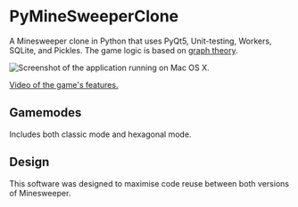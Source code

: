 # PyMineSweeperClone
A Minesweeper clone in Python that uses PyQt5, Unit-testing, Workers, SQLite, and Pickles. The game logic is based on [graph theory](https://en.wikipedia.org/wiki/Graph_theory).

![Screenshot of the application running on Mac OS X](https://repository-images.githubusercontent.com/213285944/b0b0dd00-e905-11e9-9e1b-8b6a294b7411).

[Video of the game's features.](https://www.youtube.com/watch?v=UoWP6dee-xU)

## Gamemodes

Includes both classic mode and hexagonal mode.

## Design

This software was designed to maximise code reuse between both versions of Minesweeper. 
